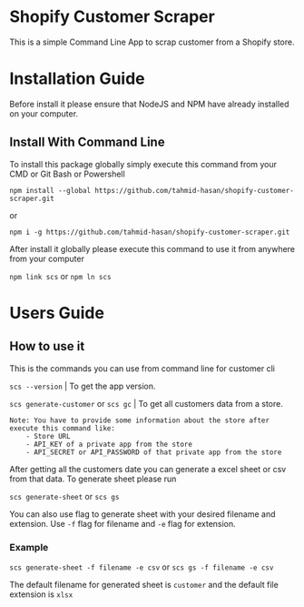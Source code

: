 # Shopify Customer Scraper

This is a simple Command Line App to scrap customer from a Shopify store.

# Installation Guide

Before install it please ensure that NodeJS and NPM have already installed on your computer.

## Install With Command Line

To install this package globally simply execute this command from your CMD or Git Bash or Powershell

`npm install --global https://github.com/tahmid-hasan/shopify-customer-scraper.git`

or

`npm i -g https://github.com/tahmid-hasan/shopify-customer-scraper.git`

After install it globally please execute this command to use it from anywhere from your computer

`npm link scs` or `npm ln scs`

# Users Guide

## How to use it

This is the commands you can use from command line for customer cli

`scs --version` | To get the app version.

`scs generate-customer` or `scs gc` | To get all customers data from a store.

```
Note: You have to provide some information about the store after execute this command like:
    - Store URL
    - API_KEY of a private app from the store
    - API_SECRET or API_PASSWORD of that private app from the store
```

After getting all the customers date you can generate a excel sheet or csv from that data. To generate sheet please run

`scs generate-sheet` or `scs gs`

You can also use flag to generate sheet with your desired filename and extension. Use `-f` flag for filename and `-e` flag for extension.

### Example
`scs generate-sheet -f filename -e csv` or `scs gs -f filename -e csv`

The default filename for generated sheet is `customer` and the default file extension is `xlsx`